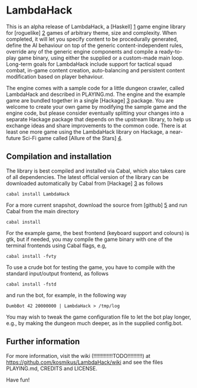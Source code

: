 LambdaHack
==========

This is an alpha release of LambdaHack, a [Haskell] [1] game engine
library for [roguelike] [2] games of arbitrary theme, size and complexity.
When completed, it will let you specify content to be procedurally generated,
define the AI behaviour on top of the generic content-independent rules,
override any of the generic engine components and compile a ready-to-play
game binary, using either the supplied or a custom-made main loop.
Long-term goals for LambdaHack include support for tactical squad combat,
in-game content creation, auto-balancing and persistent content modification
based on player behaviour.

The engine comes with a sample code for a little dungeon crawler,
called LambdaHack and described in PLAYING.md. The engine and the example
game are bundled together in a single [Hackage] [3] package.
You are welcome to create your own game by modifying the sample game
and the engine code, but please consider eventually splitting your changes
into a separate Hackage package that depends on the upstream library,
to help us exchange ideas and share improvements to the common code.
There is at least one more game using the LambdaHack library on Hackage,
a near-future Sci-Fi game called [Allure of the Stars] [4].


Compilation and installation
----------------------------

The library is best compiled and installed via Cabal, which also takes care
of all dependencies. The latest official version of the library
can be downloaded automatically by Cabal from [Hackage] [3] as follows

    cabal install LambdaHack

For a more current snapshot, download the source from [github] [5]
and run Cabal from the main directory

    cabal install

For the example game, the best frontend (keyboard support and colours)
is gtk, but if needed, you may compile the game binary with one
of the terminal frontends using Cabal flags, e.g,

    cabal install -fvty

To use a crude bot for testing the game, you have to compile with
the standard input/output frontend, as follows

    cabal install -fstd

and run the bot, for example, in the following way

    DumbBot 42 20000000 | LambdaHack > /tmp/log

You may wish to tweak the game configuration file to let the bot play longer,
e.g., by making the dungeon much deeper, as in the supplied config.bot.


Further information
-------------------

For more information, visit the wiki (!!!!!!!!!!!!!TODO!!!!!!!!!!)
at https://github.com/kosmikus/LambdaHack/wiki
and see the files PLAYING.md, CREDITS and LICENSE.

Have fun!



[1]: http://www.haskell.org/
[2]: http://roguebasin.roguelikedevelopment.org/index.php?title=Berlin_Interpretation
[3]: http://hackage.haskell.org/package/LambdaHack
[4]: http://hackage.haskell.org/package/Allure
[5]: http://github.com/kosmikus/LambdaHack
